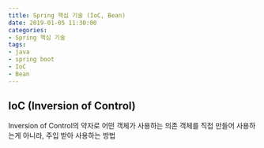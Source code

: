 ```yaml
---
title: Spring 핵심 기술 (IoC, Bean)
date: 2019-01-05 11:30:00
categories:
- Spring 핵심 기술
tags:
- java
- spring boot
- IoC
- Bean
---
```


## IoC (Inversion of Control)

Inversion of Control의 약자로 어떤 객체가 사용하는 의존 객체를 직접 만들어 사용하는게 아니라, 주입 받아 사용하는 방법

<!--more-->  

##  	
